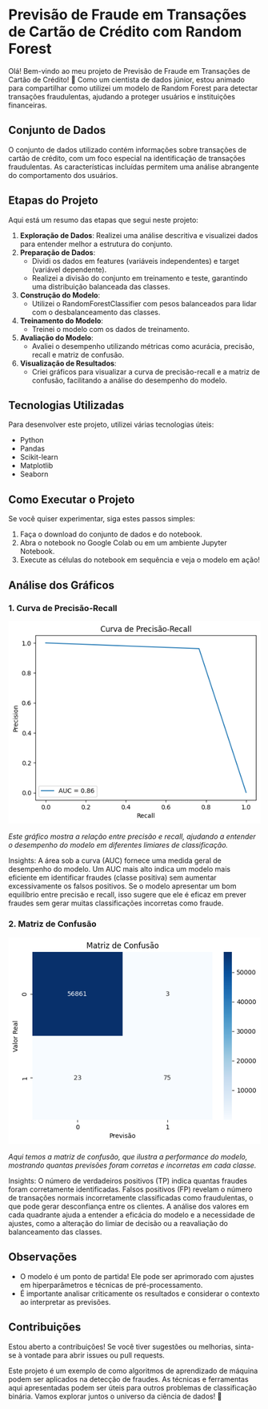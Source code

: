 # Previsão de Fraude em Transações de Cartão de Crédito com Random Forest

Olá! Bem-vindo ao meu projeto de Previsão de Fraude em Transações de Cartão de Crédito! 🚀 Como um cientista de dados júnior, estou animado para compartilhar como utilizei um modelo de Random Forest para detectar transações fraudulentas, ajudando a proteger usuários e instituições financeiras.

## Conjunto de Dados

O conjunto de dados utilizado contém informações sobre transações de cartão de crédito, com um foco especial na identificação de transações fraudulentas. As características incluídas permitem uma análise abrangente do comportamento dos usuários.

## Etapas do Projeto

Aqui está um resumo das etapas que segui neste projeto:

1. **Exploração de Dados**: Realizei uma análise descritiva e visualizei dados para entender melhor a estrutura do conjunto.
2. **Preparação de Dados**: 
   - Dividi os dados em features (variáveis independentes) e target (variável dependente).
   - Realizei a divisão do conjunto em treinamento e teste, garantindo uma distribuição balanceada das classes.
3. **Construção do Modelo**: 
   - Utilizei o RandomForestClassifier com pesos balanceados para lidar com o desbalanceamento das classes.
4. **Treinamento do Modelo**: 
   - Treinei o modelo com os dados de treinamento.
5. **Avaliação do Modelo**: 
   - Avaliei o desempenho utilizando métricas como acurácia, precisão, recall e matriz de confusão.
6. **Visualização de Resultados**: 
   - Criei gráficos para visualizar a curva de precisão-recall e a matriz de confusão, facilitando a análise do desempenho do modelo.

## Tecnologias Utilizadas

Para desenvolver este projeto, utilizei várias tecnologias úteis:

- Python
- Pandas
- Scikit-learn
- Matplotlib
- Seaborn

## Como Executar o Projeto

Se você quiser experimentar, siga estes passos simples:

1. Faça o download do conjunto de dados e do notebook.
2. Abra o notebook no Google Colab ou em um ambiente Jupyter Notebook.
3. Execute as células do notebook em sequência e veja o modelo em ação!

## Análise dos Gráficos

### 1. Curva de Precisão-Recall

![Curva de Precisão-Recall](Imagens/precisaorecallmachine.png)

*Este gráfico mostra a relação entre precisão e recall, ajudando a entender o desempenho do modelo em diferentes limiares de classificação.*

Insights:
A área sob a curva (AUC) fornece uma medida geral de desempenho do modelo. Um AUC mais alto indica um modelo mais eficiente em identificar fraudes (classe positiva) sem aumentar excessivamente os falsos positivos.
Se o modelo apresentar um bom equilíbrio entre precisão e recall, isso sugere que ele é eficaz em prever fraudes sem gerar muitas classificações incorretas como fraude.

### 2. Matriz de Confusão

![Matriz de Confusão](Imagens/matrizmachine.png)

*Aqui temos a matriz de confusão, que ilustra a performance do modelo, mostrando quantas previsões foram corretas e incorretas em cada classe.*

Insights:
O número de verdadeiros positivos (TP) indica quantas fraudes foram corretamente identificadas.
Falsos positivos (FP) revelam o número de transações normais incorretamente classificadas como fraudulentas, o que pode gerar desconfiança entre os clientes.
A análise dos valores em cada quadrante ajuda a entender a eficácia do modelo e a necessidade de ajustes, como a alteração do limiar de decisão ou a reavaliação do balanceamento das classes.


## Observações

- O modelo é um ponto de partida! Ele pode ser aprimorado com ajustes em hiperparâmetros e técnicas de pré-processamento.
- É importante analisar criticamente os resultados e considerar o contexto ao interpretar as previsões.

## Contribuições

Estou aberto a contribuições! Se você tiver sugestões ou melhorias, sinta-se à vontade para abrir issues ou pull requests.

Este projeto é um exemplo de como algoritmos de aprendizado de máquina podem ser aplicados na detecção de fraudes. As técnicas e ferramentas aqui apresentadas podem ser úteis para outros problemas de classificação binária. Vamos explorar juntos o universo da ciência de dados! 🌟
